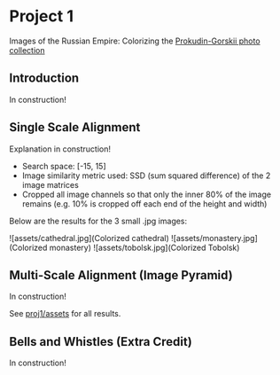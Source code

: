 # Project 1

Images of the Russian Empire: Colorizing the [Prokudin-Gorskii photo collection](https://www.loc.gov/collections/prokudin-gorskii/)

## Introduction

In construction!

## Single Scale Alignment

Explanation in construction!

- Search space: [-15, 15]
- Image similarity metric used: SSD (sum squared difference) of the 2 image matrices
- Cropped all image channels so that only the inner 80% of the image remains (e.g. 10% is cropped off each end of the height and width)

Below are the results for the 3 small .jpg images:

![assets/cathedral.jpg](Colorized cathedral)
![assets/monastery.jpg](Colorized monastery)
![assets/tobolsk.jpg](Colorized Tobolsk)

## Multi-Scale Alignment (Image Pyramid)

In construction!

See [proj1/assets](/proj1/assets/) for all results.

## Bells and Whistles (Extra Credit)

In construction!
